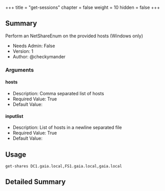 +++
title = "get-sessions"
chapter = false
weight = 10
hidden = false
+++

## Summary
Perform an NetShareEnum on the provided hosts (Windows only)
  
- Needs Admin: False  
- Version: 1  
- Author: @checkymander  

### Arguments

#### hosts

- Description: Comma separated list of hosts 
- Required Value: True  
- Default Value: 

#### inputlist

- Description: List of hosts in a newline separated file
- Required Value: True  
- Default Value: 

## Usage

```
get-shares DC1.gaia.local,FS1.gaia.local,gaia.local
```


## Detailed Summary
